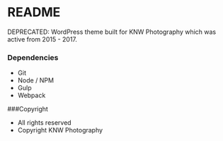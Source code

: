 # README
DEPRECATED: WordPress theme built for KNW Photography which was active from 2015 - 2017. 

### Dependencies
- Git
- Node / NPM
- Gulp
- Webpack

###Copyright
- All rights reserved
- Copyright KNW Photography
